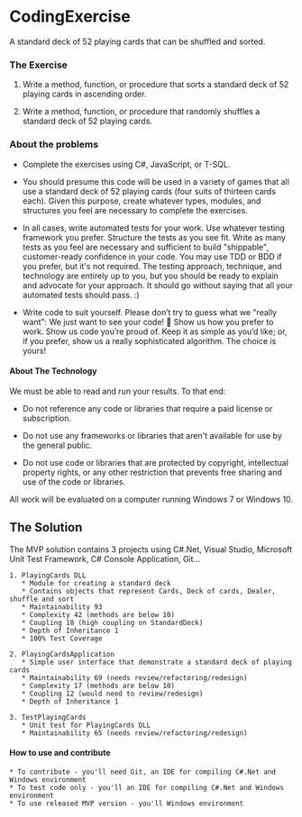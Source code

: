 ﻿# CodingExercise
A standard deck of 52 playing cards that can be shuffled and sorted.

### The Exercise

1.	Write a method, function, or procedure that sorts a standard deck of 52 playing cards in ascending order.
    
2.	Write a method, function, or procedure that randomly shuffles a standard deck of 52 playing cards.


### About the problems

* Complete the exercises using C#, JavaScript, or T-SQL.

* You should presume this code will be used in a variety of games that all use a standard deck of 52 playing cards (four suits of thirteen cards each). Given this purpose, create whatever types, modules, and structures you feel are necessary to complete the exercises.

* In all cases, write automated tests for your work. Use whatever testing framework you prefer. Structure the tests as you see fit. Write as many tests as you feel are necessary and sufficient to build "shippable", customer-ready confidence in your code. You may use TDD or BDD if you prefer, but it's not required. The testing approach, technique, and technology are entirely up to you, but you should be ready to explain and advocate for your approach. It should go without saying that all your automated tests should pass. :)

* Write code to suit yourself. Please don’t try to guess what we "really want": We just want to see your code!  Show us how you prefer to work. Show us code you’re proud of. Keep it as simple as you’d like; or, if you prefer, show us a really sophisticated algorithm. The choice is yours!

#### About The Technology

We must be able to read and run your results. To that end:

* Do not reference any code or libraries that require a paid license or subscription.

* Do not use any frameworks or libraries that aren't available for use by the general public.

* Do not use code or libraries that are protected by copyright, intellectual property rights, or any other restriction that prevents free sharing and use of the code or libraries.

All work will be evaluated on a computer running Windows 7 or Windows 10.

## The Solution

The MVP solution contains 3 projects using C#.Net, Visual Studio, Microsoft Unit Test Framework, C# Console Application, Git...

    1. PlayingCards DLL
       * Module for creating a standard deck
       * Contains objects that represent Cards, Deck of cards, Dealer, shuffle and sort
       * Maintainability 93
       * Complexity 42 (methods are below 10)
       * Coupling 18 (high coupling on StandardDeck)
       * Depth of Inheritance 1
       * 100% Test Coverage

    2. PlayingCardsApplication
       * Simple user interface that demonstrate a standard deck of playing cards
       * Maintainability 69 (needs review/refactoring/redesign)
       * Complexity 17 (methods are below 10)
       * Coupling 12 (would need to review/redesign)
       * Depth of Inheritance 1

    3. TestPlayingCards
       * Unit test for PlayingCards DLL
       * Maintainability 65 (needs review/refactoring/redesign)

#### How to use and contribute

    * To contribute - you'll need Git, an IDE for compiling C#.Net and Windows environment
    * To test code only - you'll an IDE for compiling C#.Net and Windows environment
    * To use released MVP version - you'll Windows environment

     
    